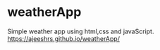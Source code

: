 # weatherApp

Simple weather app using html,css and javaScript.
https://ajeeshrs.github.io/weatherApp/
